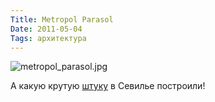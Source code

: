 ```yaml
---
Title: Metropol Parasol
Date: 2011-05-04
Tags: архитектура
---
```


![metropol_parasol.jpg](/images/metropol_parasol.jpg)

А какую крутую [штуку][1] в Севилье построили!

[1]: http://www.yatzer.com/Metropol-Parasol-The-World-s-Largest-Wooden-Structure-J-MAYER-H-Architects